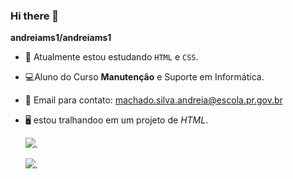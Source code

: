 ### Hi there 👋


**andreiams1/andreiams1** 

- 🔭 Atualmente estou estudando `HTML` e `CSS`.
- 💻Aluno do Curso **Manutenção** e Suporte em Informática.
- 📧 Email para contato: machado.silva.andreia@escola.pr.gov.br
- 🖥️ estou tralhandoo em um projeto de _HTML_.

  
  ![](https://media.tenor.com/AlUkiGkR2j8AAAAC/new-game-ahagon-umiko-programming.gif).

  ![]([https://media.tenor.com/sOy6AOpcMNwAAAAd/aumento-salario.gif](https://media.tenor.com/A3OZwHoWjIsAAAAd/jason-harvey.gif)https://media.tenor.com/A3OZwHoWjIsAAAAd/jason-harvey.gif).

